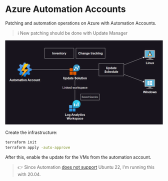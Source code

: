 # Azure Automation Accounts

Patching and automation operations on Azure with Automation Accounts.

> ℹ️ New patching should be done with Update Manager

<img src=".assets/azure-automation.png" />

Create the infrastructure:

```sh
terraform init
terraform apply -auto-approve
```

After this, enable the update for the VMs from the automation account.

> 👉 Since Automation [does not support][1] Ubuntu 22, I'm running this with 20.04.

[1]: https://learn.microsoft.com/en-us/azure/automation/update-management/operating-system-requirements?tabs=os-linux%2Csr-win#supported-operating-systems
